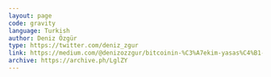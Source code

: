 ```yaml
---
layout: page
code: gravity
language: Turkish
author: Deniz Özgür
type: https://twitter.com/deniz_zgur
link: https://medium.com/@denizozzgur/bitcoinin-%C3%A7ekim-yasas%C4%B1-1dbe3e8698af
archive: https://archive.ph/LglZY
---
```

